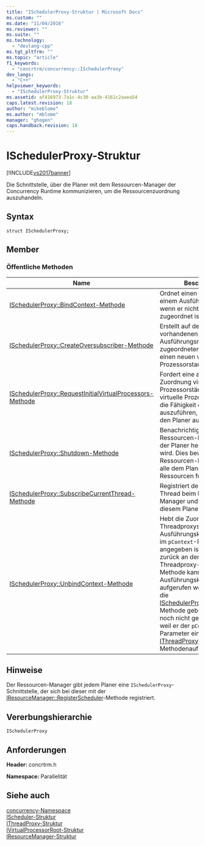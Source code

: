 ```yaml
---
title: "ISchedulerProxy-Struktur | Microsoft Docs"
ms.custom: ""
ms.date: "11/04/2016"
ms.reviewer: ""
ms.suite: ""
ms.technology: 
  - "devlang-cpp"
ms.tgt_pltfrm: ""
ms.topic: "article"
f1_keywords: 
  - "concrtrm/concurrency::ISchedulerProxy"
dev_langs: 
  - "C++"
helpviewer_keywords: 
  - "ISchedulerProxy-Struktur"
ms.assetid: af416973-7a1c-4c30-aa3b-4161c2aaea54
caps.latest.revision: 18
author: "mikeblome"
ms.author: "mblome"
manager: "ghogen"
caps.handback.revision: 18
---
```

# ISchedulerProxy-Struktur
[!INCLUDE[vs2017banner](../../../assembler/inline/includes/vs2017banner.md)]

Die Schnittstelle, über die Planer mit dem Ressourcen\-Manager der Concurrency Runtime kommunizieren, um die Ressourcenzuordnung auszuhandeln.  
  
## Syntax  
  
```  
struct ISchedulerProxy;  
```  
  
## Member  
  
### Öffentliche Methoden  
  
|Name|**Beschreibung**|  
|----------|----------------------|  
|[ISchedulerProxy::BindContext\-Methode](../Topic/ISchedulerProxy::BindContext%20Method.md)|Ordnet einen Threadproxy einem Ausführungskontext zu, wenn er nicht bereits zugeordnet ist.|  
|[ISchedulerProxy::CreateOversubscriber\-Methode](../Topic/ISchedulerProxy::CreateOversubscriber%20Method.md)|Erstellt auf dem einer vorhandenen Ausführungsressource zugeordneten Hardwarethread einen neuen virtuellen Prozessorstamm.|  
|[ISchedulerProxy::RequestInitialVirtualProcessors\-Methode](../Topic/ISchedulerProxy::RequestInitialVirtualProcessors%20Method.md)|Fordert eine anfängliche Zuordnung virtueller Prozessorstämme an.  Jeder virtuelle Prozessorstamm stellt die Fähigkeit dar, einen Thread auszuführen, der Arbeiten für den Planer ausführen kann.|  
|[ISchedulerProxy::Shutdown\-Methode](../Topic/ISchedulerProxy::Shutdown%20Method.md)|Benachrichtigt den Ressourcen\-Manager, dass der Planer heruntergefahren wird.  Dies bewirkt, dass der Ressourcen\-Manager sofort alle dem Planer gewährten Ressourcen freigibt.|  
|[ISchedulerProxy::SubscribeCurrentThread\-Methode](../Topic/ISchedulerProxy::SubscribeCurrentThread%20Method.md)|Registriert den aktuellen Thread beim Ressourcen\-Manager und ordnet ihn diesem Planer zu.|  
|[ISchedulerProxy::UnbindContext\-Methode](../Topic/ISchedulerProxy::UnbindContext%20Method.md)|Hebt die Zuordnung eines Threadproxys zum Ausführungskontext auf, der im `pContext`\-Parameter angegeben ist, auf und gibt ihn zurück an den freien Pool der Threadproxy\-Factory.  Diese Methode kann nur für einen Ausführungskontext aufgerufen werden, der über die [ISchedulerProxy::BindContext](../Topic/ISchedulerProxy::BindContext%20Method.md)\-Methode gebunden wurde und noch nicht gestartet wurde, weil er der `pContext`\-Parameter eines [IThreadProxy::SwitchTo](../Topic/IThreadProxy::SwitchTo%20Method.md)\-Methodenaufrufs ist.|  
  
## Hinweise  
 Der Ressourcen\-Manager gibt jedem Planer eine `ISchedulerProxy`\-Schnittstelle, der sich bei dieser mit der [IResourceManager::RegisterScheduler](../Topic/IResourceManager::RegisterScheduler%20Method.md)\-Methode registriert.  
  
## Vererbungshierarchie  
 `ISchedulerProxy`  
  
## Anforderungen  
 **Header:** concrtrm.h  
  
 **Namespace:** Parallelität  
  
## Siehe auch  
 [concurrency\-Namespace](../../../parallel/concrt/reference/concurrency-namespace.md)   
 [IScheduler\-Struktur](../../../parallel/concrt/reference/ischeduler-structure.md)   
 [IThreadProxy\-Struktur](../../../parallel/concrt/reference/ithreadproxy-structure.md)   
 [IVirtualProcessorRoot\-Struktur](../../../parallel/concrt/reference/ivirtualprocessorroot-structure.md)   
 [IResourceManager\-Struktur](../../../parallel/concrt/reference/iresourcemanager-structure.md)